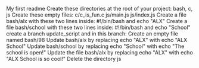 My first readme
Create these directories at the root of your project: bash, c, js
Create these empty files:
c/c_is_fun.c
js/main.js
js/index.js
Create a file bash/alx with these two lines inside: #!/bin/bash and echo "ALX"
Create a file bash/school with these two lines inside: #!/bin/bash and echo "School"
create a branch update_script and in this branch:
Create an empty file named bash/98
Update bash/alx by replacing echo "ALX" with echo "ALX School"
Update bash/school by replacing echo "School" with echo "The school is open!"
Update the file bash/alx by replacing echo "ALX" with echo "ALX School is so cool!"
Delete the directory js
